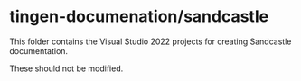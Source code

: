 <!-- u250429 -->

# tingen-documenation/sandcastle

This folder contains the Visual Studio 2022 projects for creating Sandcastle documentation.

These should not be modified.
